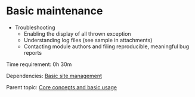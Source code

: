 # Basic maintenance



- Troubleshooting
	- Enabling the display of all thrown exception
	- Understanding log files (see sample in attachments)
	- Contacting module authors and filing reproducible, meaningful bug reports

Time requirement: 0h 30m

Dependencies: [Basic site management](BasicSiteManagement)

Parent topic: [Core concepts and basic usage](./)